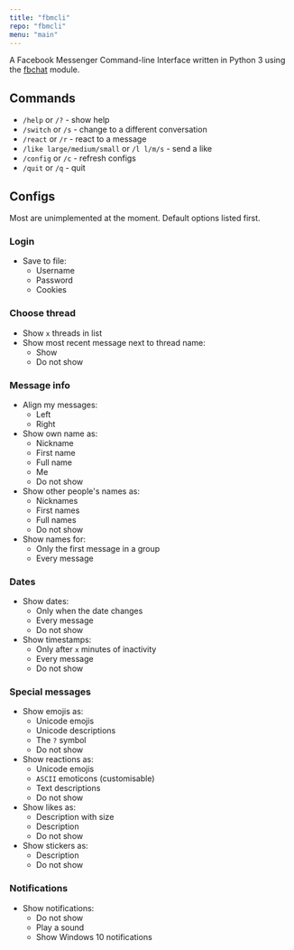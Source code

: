 ```yaml
---
title: "fbmcli"
repo: "fbmcli"
menu: "main"
---
```


A Facebook Messenger Command-line Interface written in Python 3 using the [fbchat](https://github.com/carpedm20/fbchat) module.

## Commands

* `/help` or `/?` - show help
* `/switch` or `/s` - change to a different conversation
* `/react` or `/r` - react to a message
* `/like large/medium/small` or `/l l/m/s` - send a like
* `/config` or `/c` - refresh configs
* `/quit` or `/q` - quit

## Configs

Most are unimplemented at the moment. Default options listed first.

### Login

* Save to file:
    * Username
    * Password
    * Cookies

### Choose thread

* Show `x` threads in list
* Show most recent message next to thread name:
    * Show
    * Do not show

### Message info

* Align my messages:
    * Left
    * Right
* Show own name as:
    * Nickname
    * First name
    * Full name
    * Me
    * Do not show
* Show other people's names as:
    * Nicknames
    * First names
    * Full names
    * Do not show
* Show names for:
    * Only the first message in a group
    * Every message

### Dates

* Show dates:
    * Only when the date changes
    * Every message
    * Do not show
* Show timestamps:
    * Only after `x` minutes of inactivity
    * Every message
    * Do not show

### Special messages

* Show emojis as:
    * Unicode emojis
    * Unicode descriptions
    * The `?` symbol
    * Do not show
* Show reactions as:
    * Unicode emojis
    * `ASCII` emoticons (customisable)
    * Text descriptions
    * Do not show
* Show likes as:
    * Description with size
    * Description
    * Do not show
* Show stickers as:
    * Description
    * Do not show

### Notifications

* Show notifications:
    * Do not show
    * Play a sound
    * Show Windows 10 notifications
